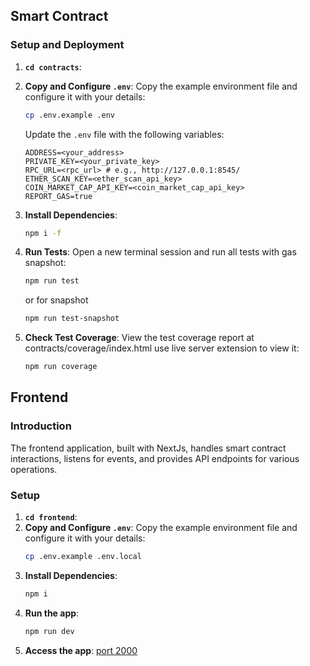 ## Smart Contract

### Setup and Deployment

1. **`cd contracts`**: 
2. **Copy and Configure `.env`**: 
   Copy the example environment file and configure it with your details:
   ```bash
   cp .env.example .env
   ```
   Update the `.env` file with the following variables:
   ```env
   ADDRESS=<your_address>
   PRIVATE_KEY=<your_private_key>
   RPC_URL=<rpc_url> # e.g., http://127.0.0.1:8545/
   ETHER_SCAN_KEY=<ether_scan_api_key>
   COIN_MARKET_CAP_API_KEY=<coin_market_cap_api_key>
   REPORT_GAS=true
   ```

3. **Install Dependencies**:
   ```bash
   npm i -f
   ```

4. **Run Tests**:
   Open a new terminal session and run all tests with gas snapshot:
   ```bash
   npm run test
   ```
   or for snapshot
   ```bash
   npm run test-snapshot
   ```
5. **Check Test Coverage**:
   View the test coverage report at contracts/coverage/index.html use live server extension to view it:
   ```bash
   npm run coverage
   ```

## Frontend

### Introduction

The frontend application, built with NextJs, handles smart contract interactions, listens for events, and provides API endpoints for various operations.

### Setup

1. **`cd frontend`**: 
2. **Copy and Configure `.env`**: 
   Copy the example environment file and configure it with your details:
   ```bash
   cp .env.example .env.local
   ```
3. **Install Dependencies**:
   ```bash
   npm i
   ```
4. **Run the app**:
   ```bash
   npm run dev
   ```
5. **Access the app**:
   [port 2000](http://localhost:2000)
